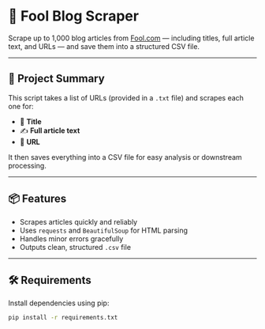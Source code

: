 # 📰 Fool Blog Scraper

Scrape up to 1,000 blog articles from [Fool.com](https://www.fool.com) — including titles, full article text, and URLs — and save them into a structured CSV file.

---

## 🚀 Project Summary

This script takes a list of URLs (provided in a `.txt` file) and scrapes each one for:

- 🧠 **Title**
- ✍️ **Full article text**
- 🔗 **URL**

It then saves everything into a CSV file for easy analysis or downstream processing.

---

## 📦 Features

- Scrapes articles quickly and reliably
- Uses `requests` and `BeautifulSoup` for HTML parsing
- Handles minor errors gracefully
- Outputs clean, structured `.csv` file

---

## 🛠️ Requirements

Install dependencies using pip:

```bash
pip install -r requirements.txt